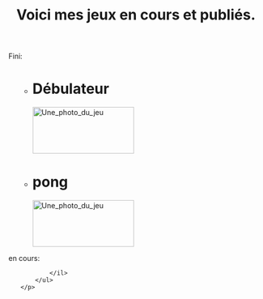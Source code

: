 <!DOCTYPE html>
<html>
<head>
    <title>Mes jeux</title>
</head>
<body>
    <header>
       <h1>Voici mes jeux en cours et publiés.</h1> 
    </header>
    <p>
        Fini:
        <ul>
            <ul>
                <li>
                    <h1>Débulateur</h1>
                    <a href="file:///C:/Users/u6052575/algoritme/debulteur.HTML">
                        <img src="file:///C:/Users/u6052575/Pictures/d%C3%A9bulatour.png" width="200" height="92" alt="Une_photo_du_jeu">
                    </a>
                </li>
                <li>
                    <h1>pong</h1>
                    <a href="file:///C:/Users/u6052575/algoritme/pong.HTML">
                        <img src="file:///C:/Users/u6052575/Pictures/Pong.png" width="200" height="92" alt="Une_photo_du_jeu">
                    </a>
                </li>
            </ul>
            <!-- Ajoutez d'autres jeux finis ici si nécessaire -->
        </ul>
            en cours:
        <ul>
            <il>
                
            </il>
        </ul>
    </p>
</body>
</html>
